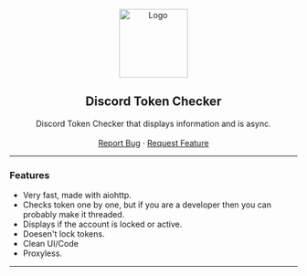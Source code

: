 <div id="top"></div>

<br/>
<div align="center">
  <a href="https://github.com/doozleuwu/Discord-Token-Checker">
    <img src="https://i.imgur.com/c3vgTg2.png" alt="Logo" width="120" height="120">
  </a>
  
  <h2 align="center">Discord Token Checker</h3>

  <p align="center">
    Discord Token Checker that displays information and is async.
    <br />
    <br />
    <a href="https://github.com/doozleuwu/Discord-Token-Checker/issues">Report Bug</a>
    ·
    <a href="https://github.com/doozleuwu/Discord-Token-Checker/issues">Request Feature</a>
  </p>
</div>
  
---------------------------------------

### Features
* Very fast, made with aiohttp.
* Checks token one by one, but if you are a developer then you can probably make it threaded.
* Displays if the account is locked or active.
* Doesen't lock tokens.
* Clean UI/Code
* Proxyless.
---------------------------------------
